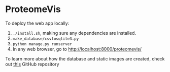 # ProteomeVis

To deploy the web app locally:

1. `./install.sh`, making sure any dependencies are installed.
2. `make_database/csvtosqlite3.py`
3. `python manage.py runserver`
4. In any web browser, go to [http://localhost:8000/proteomevis/](http://localhost:8000/proteomevis/)

To learn more about how the database and static images are created, check out [this](https://github.com/rrazban/proteomevis_scripts) GitHub repository
